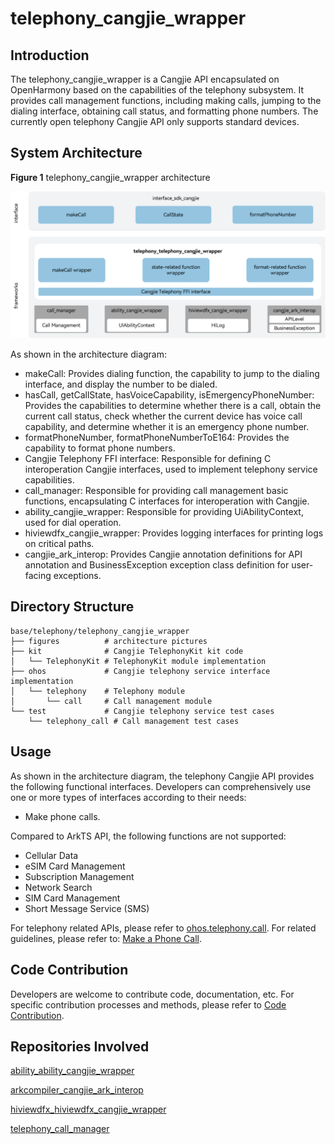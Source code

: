 # telephony_cangjie_wrapper

## Introduction

The telephony_cangjie_wrapper is a Cangjie API encapsulated on OpenHarmony based on the capabilities of the telephony subsystem. It provides call management functions, including making calls, jumping to the dialing interface, obtaining call status, and formatting phone numbers.
The currently open telephony Cangjie API only supports standard devices.

## System Architecture

**Figure 1** telephony_cangjie_wrapper architecture

![telephony_cangjie_wrapper architecture](figures/telephony_cangjie_wrapper_architecture_en.png)

As shown in the architecture diagram:

- makeCall: Provides dialing function, the capability to jump to the dialing interface, and display the number to be dialed.
- hasCall, getCallState, hasVoiceCapability, isEmergencyPhoneNumber: Provides the capabilities to determine whether there is a call, obtain the current call status, check whether the current device has voice call capability, and determine whether it is an emergency phone number.
- formatPhoneNumber, formatPhoneNumberToE164: Provides the capability to format phone numbers.
- Cangjie Telephony FFI interface: Responsible for defining C interoperation Cangjie interfaces, used to implement telephony service capabilities.
- call_manager: Responsible for providing call management basic functions, encapsulating C interfaces for interoperation with Cangjie.
- ability_cangjie_wrapper: Responsible for providing UiAbilityContext, used for dial operation.
- hiviewdfx_cangjie_wrapper: Provides logging interfaces for printing logs on critical paths.
- cangjie_ark_interop: Provides Cangjie annotation definitions for API annotation and BusinessException exception class definition for user-facing exceptions.

## Directory Structure

```
base/telephony/telephony_cangjie_wrapper
├── figures          # architecture pictures
├── kit              # Cangjie TelephonyKit kit code
│   └── TelephonyKit # TelephonyKit module implementation
├── ohos             # Cangjie telephony service interface implementation
│   └── telephony    # Telephony module
│       └── call     # Call management module
└── test             # Cangjie telephony service test cases
    └── telephony_call # Call management test cases
```

## Usage

As shown in the architecture diagram, the telephony Cangjie API provides the following functional interfaces. Developers can comprehensively use one or more types of interfaces according to their needs:

  - Make phone calls.

Compared to ArkTS API, the following functions are not supported:

  - Cellular Data
  - eSIM Card Management
  - Subscription Management
  - Network Search
  - SIM Card Management
  - Short Message Service (SMS)

For telephony related APIs, please refer to [ohos.telephony.call](https://gitcode.com/openharmony-sig/arkcompiler_cangjie_ark_interop/blob/master/doc/API_Reference/source_en/apis/TelephonyKit/cj-apis-telephony-call.md). For related guidelines, please refer to: [Make a Phone Call](https://gitcode.com/openharmony-sig/arkcompiler_cangjie_ark_interop/blob/master/doc/Dev_Guide/source_en/telephony/cj-telephony-call.md).

## Code Contribution

Developers are welcome to contribute code, documentation, etc. For specific contribution processes and methods, please refer to [Code Contribution](https://gitcode.com/openharmony/docs/blob/master/en/contribute/code-contribution.md).

## Repositories Involved

[ability_ability_cangjie_wrapper](https://gitcode.com/openharmony-sig/ability_ability_cangjie_wrapper)

[arkcompiler_cangjie_ark_interop](https://gitcode.com/openharmony-sig/arkcompiler_cangjie_ark_interop)

[hiviewdfx_hiviewdfx_cangjie_wrapper](https://gitcode.com/openharmony-sig/hiviewdfx_hiviewdfx_cangjie_wrapper)

[telephony_call_manager](https://gitcode.com/openharmony/telephony_call_manager)